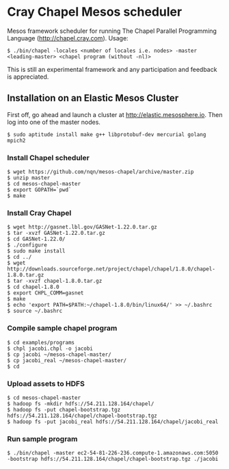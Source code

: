 Cray Chapel Mesos scheduler
========

Mesos framework scheduler for running The Chapel Parallel Programming Language (http://chapel.cray.com).
Usage:

    $ ./bin/chapel -locales <number of locales i.e. nodes> -master <leading-master> <chapel program (without -nl)>


This is still an experimental framework and any participation and feedback is appreciated.

## Installation on an Elastic Mesos Cluster

First off, go ahead and launch a cluster at http://elastic.mesosphere.io.
Then log into one of the master nodes.

    $ sudo aptitude install make g++ libprotobuf-dev mercurial golang mpich2

### Install Chapel scheduler

    $ wget https://github.com/nqn/mesos-chapel/archive/master.zip
    $ unzip master
    $ cd mesos-chapel-master
    $ export GOPATH=`pwd`
    $ make

### Install Cray Chapel

    $ wget http://gasnet.lbl.gov/GASNet-1.22.0.tar.gz
    $ tar -xvzf GASNet-1.22.0.tar.gz
    $ cd GASNet-1.22.0/
    $ ./configure
    $ sudo make install
    $ cd ../
    $ wget http://downloads.sourceforge.net/project/chapel/chapel/1.8.0/chapel-1.8.0.tar.gz
    $ tar -xvzf chapel-1.8.0.tar.gz
    $ cd chapel-1.8.0
    $ export CHPL_COMM=gasnet
    $ make
    $ echo 'export PATH=$PATH:~/chapel-1.8.0/bin/linux64/' >> ~/.bashrc
    $ source ~/.bashrc

### Compile sample chapel program

    $ cd examples/programs
    $ chpl jacobi.chpl -o jacobi
    $ cp jacobi ~/mesos-chapel-master/
    $ cp jacobi_real ~/mesos-chapel-master/
    $ cd
    
### Upload assets to HDFS

    $ cd mesos-chapel-master
    $ hadoop fs -mkdir hdfs://54.211.128.164/chapel/
    $ hadoop fs -put chapel-bootstrap.tgz hdfs://54.211.128.164/chapel/chapel-bootstrap.tgz
    $ hadoop fs -put jacobi_real hdfs://54.211.128.164/chapel/jacobi_real

### Run sample program

    $ ./bin/chapel -master ec2-54-81-226-236.compute-1.amazonaws.com:5050 -bootstrap hdfs://54.211.128.164/chapel/chapel-bootstrap.tgz ./jacobi
    
    
